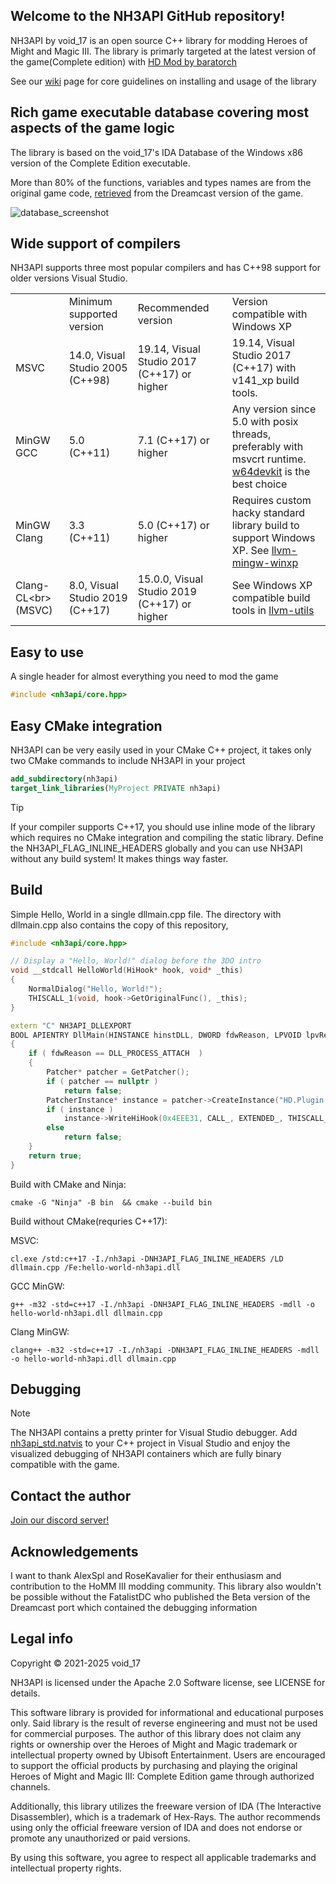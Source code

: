 ## Welcome to the NH3API GitHub repository!
NH3API by void_17 is an open source C++ library for modding Heroes of Might and Magic III. The library is primarly targeted at the latest version of the game(Complete edition) with [HD Mod by baratorch](https://sites.google.com/site/heroes3hd/ "HD Mod official page")

See our [wiki](https://github.com/void2012/NH3API/wiki) page for core guidelines on installing and usage of the library

## Rich game executable database covering most aspects of the game logic
The library is based on the void_17's IDA Database of the Windows x86 version of the Complete Edition executable.

More than 80% of the functions, variables and types names are from the original game code, [retrieved](https://github.com/void2012/HoMM3-Dreamcast-Dump) from the Dreamcast version of the game.

![database_screenshot](https://github.com/user-attachments/assets/450b394e-d511-4985-8939-62ed014d5683)

## Wide support of compilers 

NH3API supports three most popular compilers and has C++98 support for older versions Visual Studio.

<table>
    <tr>
        <td></td>
        <td>Minimum supported version</td>
        <td>Recommended version</td>
        <td>Version compatible with Windows XP</td>
    </tr>
    <tr>
        <td>MSVC</td>
        <td>14.0, Visual Studio 2005 (C++98)</td>
        <td>19.14, Visual Studio 2017 (C++17) or higher</td>
        <td>19.14, Visual Studio 2017 (C++17) with v141_xp build tools.</td>
    </tr>
    <tr>
        <td>MinGW GCC</td>
        <td>5.0 (C++11)</td>
        <td>7.1 (C++17) or higher</td>
        <td>Any version since 5.0 with posix threads, preferably with msvcrt runtime.<br>
            <a href="https://github.com/skeeto/w64devkit" target="_blank" rel="noopener noreferrer">w64devkit</a> is the best choice
        </td>
    </tr>
    <tr>
        <td>MinGW Clang</td>
        <td>3.3 (C++11)</td>
        <td>5.0 (C++17) or higher</td>
        <td>Requires custom hacky standard library build to support Windows XP. See <a href="https://github.com/void2012/llvm-mingw-winxp" target="_blank" rel="noopener noreferrer">llvm-mingw-winxp</a></td>
    </tr>
    <tr>
        <td>Clang-CL&lt;br&gt;(MSVC)</td>
        <td>8.0, Visual Studio 2019 (C++17)</td>
        <td>15.0.0, Visual Studio 2019 (C++17) or higher</td>
        <td>See Windows XP compatible build tools in <a href="https://github.com/zufuliu/llvm-utils" target="_blank" rel="noopener noreferrer">llvm-utils</a></td>
    </tr>
</table>

## Easy to use
A single header for almost everything you need to mod the game

```cpp
#include <nh3api/core.hpp>
```

## Easy CMake integration
NH3API can be very easily used in your CMake C++ project, it takes only two CMake commands to include NH3API in your project

```cmake
add_subdirectory(nh3api)
target_link_libraries(MyProject PRIVATE nh3api)
```

> [!TIP]
> If your compiler supports C++17, you should use inline mode of the library which requires no CMake integration and compiling the static library. 
> Define the NH3API_FLAG_INLINE_HEADERS globally and you can use NH3API without any build system! It makes things way faster.

## Build
Simple Hello, World in a single dllmain.cpp file. The directory with dllmain.cpp also contains the copy of this repository,
```cpp
#include <nh3api/core.hpp>

// Display a "Hello, World!" dialog before the 3DO intro
void __stdcall HelloWorld(HiHook* hook, void* _this)
{
    NormalDialog("Hello, World!");
    THISCALL_1(void, hook->GetOriginalFunc(), _this);
}

extern "C" NH3API_DLLEXPORT
BOOL APIENTRY DllMain(HINSTANCE hinstDLL, DWORD fdwReason, LPVOID lpvReserved)
{
    if ( fdwReason == DLL_PROCESS_ATTACH  )
    {
        Patcher* patcher = GetPatcher();
        if ( patcher == nullptr )
            return false;
        PatcherInstance* instance = patcher->CreateInstance("HD.Plugin.NH3API.HelloWorld");
        if ( instance )
            instance->WriteHiHook(0x4EEE31, CALL_, EXTENDED_, THISCALL_, &HelloWorld);
        else
            return false;
    }
    return true;
}
```

Build with CMake and Ninja:
```shell
cmake -G "Ninja" -B bin  && cmake --build bin
```

Build without CMake(requries C++17):

MSVC:
```shell
cl.exe /std:c++17 -I./nh3api -DNH3API_FLAG_INLINE_HEADERS /LD dllmain.cpp /Fe:hello-world-nh3api.dll
```
GCC MinGW:
```shell
g++ -m32 -std=c++17 -I./nh3api -DNH3API_FLAG_INLINE_HEADERS -mdll -o hello-world-nh3api.dll dllmain.cpp
```
Clang MinGW:
```
clang++ -m32 -std=c++17 -I./nh3api -DNH3API_FLAG_INLINE_HEADERS -mdll -o hello-world-nh3api.dll dllmain.cpp
```

## Debugging
> [!NOTE]  
> The NH3API contains a pretty printer for Visual Studio debugger. Add [nh3api_std.natvis](https://github.com/void2012/NH3API/blob/main/debugging/nh3api_std.natvis) to your C++ project in Visual Studio and enjoy the visualized debugging of NH3API containers which are fully binary compatible with the game.

## Contact the author
[Join our discord server!](https://discord.com/invite/BrbwGNFYgP)

## Acknowledgements
I want to thank AlexSpl and RoseKavalier for their enthusiasm and contribution to the HoMM III modding community.
This library also wouldn't be possible without the FatalistDC who published the Beta version of the Dreamcast port which contained the debugging information

## Legal info
Copyright © 2021-2025 void_17

NH3API is licensed under the Apache 2.0 Software license, see LICENSE for details.

This software library is provided for informational and educational purposes only. Said library is the result of reverse engineering and must not be used for commercial purposes. The author of this library does not claim any rights or ownership over the Heroes of Might and Magic trademark or intellectual property owned by Ubisoft Entertainment. Users are encouraged to support the official products by purchasing and playing the original Heroes of Might and Magic III: Complete Edition game through authorized channels.

Additionally, this library utilizes the freeware version of IDA (The Interactive Disassembler), which is a trademark of Hex-Rays. The author recommends using only the official freeware version of IDA and does not endorse or promote any unauthorized or paid versions.

By using this software, you agree to respect all applicable trademarks and intellectual property rights.
